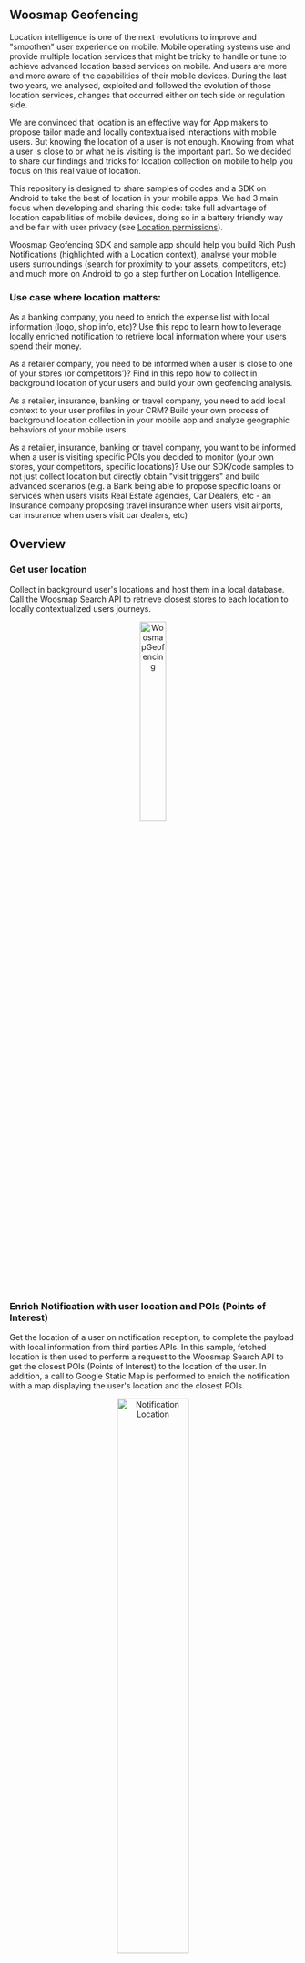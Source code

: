 ## Woosmap Geofencing

Location intelligence is one of the next revolutions to improve and "smoothen" user experience on mobile.
Mobile operating systems use and provide multiple location services that might be tricky to handle or tune to achieve advanced location based services on mobile. And users are more and more aware of the capabilities of their mobile devices.
During the last two years, we analysed, exploited and followed the evolution of those location services, changes that occurred either on tech side or regulation side.

We are convinced that location is an effective way for App makers to propose tailor made and locally contextualised interactions with mobile users.
But knowing the location of a user is not enough. Knowing from what a user is close to or what he is visiting is the important part. So we decided to share our findings and tricks for location collection on mobile to help you focus on this real value of location.

This repository is designed to share samples of codes and a SDK on Android to take the best of location in your mobile apps.
We had 3 main focus when developing and sharing this code: take full advantage of location capabilities of mobile devices, doing so in a battery friendly way and be fair with user privacy (see [Location permissions](https://github.com/woosmap/woosmap-geofencing-android-sdk/blob/master/doc/CheckLocationpermissions.md)).

Woosmap Geofencing SDK and sample app should help you build Rich Push Notifications (highlighted with a Location context), analyse your mobile users surroundings (search for proximity to your assets, competitors, etc) and much more on Android to go a step further on Location Intelligence.

### Use case where location matters:

As a banking company, you need to enrich the expense list with local information (logo, shop info, etc)? Use this repo to learn how to leverage locally enriched notification to retrieve local information where your users spend their money.

As a retailer company, you need to be informed when a user is close to one of your stores (or competitors’)? Find in this repo how to collect in background location of your users and build your own geofencing analysis.

As a retailer, insurance, banking or travel company, you need to add local context to your user profiles in your CRM? Build your own process of background location collection in your mobile app and analyze geographic behaviors of your mobile users.

As a retailer, insurance, banking or travel company, you want to be informed when a user is visiting specific POIs you decided to monitor (your own stores, your competitors, specific locations)? Use our SDK/code samples to not just collect location but directly obtain "visit triggers" and build advanced scenarios (e.g. a Bank being able to propose specific loans or services when users visits Real Estate agencies, Car Dealers, etc - an Insurance company proposing travel insurance when users visit airports, car insurance when users visit car dealers, etc)

##  Overview

### Get user location

Collect in background user's locations and host them in a local database. Call the Woosmap Search API to retrieve closest stores to each location to locally contextualized users journeys.

<p align="center">
  <img alt="WoosmapGeofencing" src="https://github.com/woosmap/woosmap-geofencing-android-sdk/raw/master/assets/WoosmapGeofencing1.png" width="30%">
</p>

### Enrich Notification with user location and POIs (Points of Interest)
Get the location of a user on notification reception, to complete the payload with local information from third parties APIs.
In this sample, fetched location is then used to perform a request to the Woosmap Search API to get the closest POIs (Points of Interest) to the location of the user. In addition, a call to Google Static Map is performed to enrich the notification with a map displaying the user's location and the closest POIs.

<p align="center">
  <img alt="Notification Location" src="https://github.com/woosmap/woosmap-geofencing-android-sdk/raw/master/assets/2Markers.png" width="50%">
</p>

### Detect Visits (spending time at one place) of your users
Get the location and the time spent when a user is visiting places. Once again use the Woosmap Search API if needed to detect if your users visit you stores, your competitors or POI you may want to monitor.

<p align="center">
  <img alt="Visit" src="https://github.com/woosmap/woosmap-geofencing-android-sdk/raw/master/assets/visit.png" width="50%">
</p>

### Detect Zone of Interest (cluster) of your users
Identify areas of interest for your users (location where they spend time, once or recurrently).
<p align="center">
  <img alt="Visit" src="https://github.com/woosmap/woosmap-geofencing-android-sdk/raw/master/assets/ZOI.png" width="50%">
</p>

##  Pre-requisites
-   Android SDK 21 and newer. SDK21 (Android 5) to SDK25 (Android 7.1) tested with Android Virtual Device, newer versions tested on real devices.
-   Android Build Tools
-   Android Support Repository
-   Firebase Credentials
-  OjAlgo dependency [https://www.ojalgo.org/](https://www.ojalgo.org/)

### Installation
* This sample uses the Gradle build system. To build this project, use the "gradlew build" command or use "Import Project" in Android Studio.
* Get config file for your Android app
* Compile and install the mobile app onto your mobile device.
* Download Firebase config file:
   1.  Sign in to Firebase, then open your project.
   2.  Click <img src="https://storage.googleapis.com/support-kms-prod/vMSwtm9y2uvHQAg2OfjmWpsBMtG4xwSIPWxh" alt="the Settings icon" width="2%">, then select  **Project settings**.
   3.  In the  **Your apps**  card, select the package name of the app for which you need a config file.
   4.  Click  ![google-services.json](https://lh3.googleusercontent.com/F_l_k73LFMmhZzlG3uUxR85785RlZFMYIszJFNl6Xq4k_xMLdgotg_O95JGyk8bSlQ=w24) **google-services.json**, then add it to your app.
 * If you don't config Firebase and don't add the file **google-services.json** to compile the project. So remove the below line from your app-level build.gradle in the app who triggered parsing.
```java
apply plugin: 'com.google.gms.google-services'
```

### Get Keys
* Get the token in the log debug.
* If you want a map in the notification and a map in your app, get Google Maps API Key for requesting a static map (see [Google documentation](https://developers.google.com/maps/documentation/maps-static/get-api-key))
<p align="center">
   <img src="https://github.com/woosmap/woosmap-geofencing-android-sdk/raw/master/assets/GmapStatic.png" alt="Google map Static" width="50%">
</p>

<p align="center">
   <img src="https://github.com/woosmap/woosmap-geofencing-android-sdk/raw/master/assets/appMap.png" alt="Google map in app" width="50%">
</p>


* If you want to retrieve the closest store to the user's location, load your assets in a Woosmap Project and get a Woosmap Key API (see [Woosmap developer documentation](https://developers.woosmap.com/get-started).)
<p align="center">
   <img src="https://github.com/woosmap/woosmap-geofencing-android-sdk/raw/master/assets/SearchAPIList.png" alt="Search API" width="50%">
</p>
<p align="center">
   <img src="https://github.com/woosmap/woosmap-geofencing-android-sdk/raw/master/assets/SearchAPIonly.png" alt="Search API" width="50%">
</p>

* If you don't use any third party API and don’t define API keys, the notification and the app will only display the location (lat/long) of the user.
<p align="center">
   <img src="https://github.com/woosmap/woosmap-geofencing-android-sdk/raw/master/assets/userLocation.png" alt="User Location" width="50%">
</p>

<p align="center">
   <img src="https://github.com/woosmap/woosmap-geofencing-android-sdk/raw/master/assets/userLocationApp.png" alt="User Location" width="50%">
</p>

## Usage
The first step that should always be done each time your app is launched (in Foreground AND Background) is to set your Woosmap Private key Search API. This should be done as early as possible in your `mainActivity` on the method `onCreate`.

### Import and instanciate Woosmap library

Instanciate Woosmap and set keys:
```java
@Override
protected void onCreate(Bundle savedInstanceState) {
    super.onCreate(savedInstanceState);
    setContentView(R.layout.activity_main);

   // Set Keys
   WoosmapSettings.privateKeySearchAPI = "";
   WoosmapSettings.privateKeyGMPStatic = "";

    // Instanciate woosmap object
    this.woosmap = Woosmap.getInstance().initializeWoosmap(this);


    this.woosmap.setLocationReadyListener(new WoosLocationReadyListener());
    this.woosmap.setSearchAPIReadyListener (new WoosSearchAPIReadyListener ());
    this.woosmap.setVisitReadyListener (new WoosVisitReadyListener ());

    // Visit Detection Enable
    this.woosmap.setVisitEnable (true);

    // For android version >= 8 you have to create a channel or use the woosmap's channel
    if (Build.VERSION.SDK_INT >= Build.VERSION_CODES.O) {
        this.woosmap.createWoosmapNotifChannel();
    }
}
@Override
public void onResume() {
    super.onResume();
    if (checkPermissions()) {
        Log.d("WoosmapGeofencing", "Permission OK");
        this.woosmap.onResume();
    } else {
        Log.d("WoosmapGeofencing", "Permission NOK");
        requestPermissions();
    }
}

@Override
public void onPause(){
    super.onPause();
    Log.d("WoosmapGeofencing", "BackGround");
    if (checkPermissions()) {
        this.woosmap.onPause();
    }
}
```

To get Google map in the app, add your GMP SDK android key in the manifest:
```xml
<?xml version="1.0" encoding="utf-8"?>
<manifest xmlns:android="http://schemas.android.com/apk/res/android"
    package="com.webgeoservices.sample">

    <uses-permission android:name="android.permission.INTERNET" />
    ...
   ...

    <application
      ...
      ...

       <meta-data
            android:name="com.google.android.geo.API_KEY"
            android:value="GMP_KEY"/>

    </application>

</manifest>
```

To work properly, you have to instanciate the Woosmap object in the onCreate function and call Woosmap's onResume and onPause functions.

### Configure filters to refresh location and activate visits detection

You can make filters:
* Time to refresh user's location in seconds:
```java
static public int currentLocationTimeFilter = 0;
```
* Distance to refresh user's location in meter:
```java
static public int currentLocationDistanceFilter = 0;
```
* Time to request Search API in seconds:
```java
static public int searchAPITimeFilter = 0;
```
* Distance to request Search API  in meter:
```java
static public int searchAPIDistanceFilter = 0;
```
* Accuracy of the location in meters:
```java
static public int accuracyFilter = 100;
```
* Distance detection threshold for visits:
```java
static public double distanceDetectionThresholdVisits = 25.0;
```

* Duration in seconds for detection of visits to show and to create ZOI :
```java
static public long minDurationVisitDisplay = 60
 ```
 * Delay for outdated notification in seconds:
```java
static public int outOfTimeDelay = 300;
 ```
To apply filters,  set the filters in singleton `WoosmapSettings` like this:
```java
WoosmapSettings.currentLocationTimeFilter = 30;
```

The default parameters were determined by testing in real conditions in order to obtain the best data while consuming little battery, you can modify them according to your use cases.

### Retrieve User Location

In your `mainActivity`, create a Listener connect to the interface `Woosmap.LocationReadyListener` and set a callback to retrieve user current location.

```java
public class WoosLocationReadyListener implements Woosmap.LocationReadyListener
{
    public void LocationReadyCallback(Location location)
    {
        onLocationCallback(location);
    }
}

private void onLocationCallback(Location currentLocation) {
    ...
}
```

### Retrieve POIs from Search API

In your `mainActivity`, create a listener connected to the interface `Woosmap.SearchAPIReadyListener` and set a callback to retrieve POIs from the Search API request.
```java
public class WoosSearchAPIReadyListener implements Woosmap.SearchAPIReadyListener
{
    public void SearchAPIReadyCallback(POI poi)
    {
        onPOICallback(poi);
  }
}

private void onPOICallback(POI poi) {
    // get POI
}
```

### Retrieve visit detection

In your `mainActivity`, create a listener connected to the interface `Woosmap.VisitReadyListener` and set a callback to retrieve visits.
```java
private void onPOICallback(POI poi) {
    new POITask(getApplicationContext (),this).execute();
}

public class WoosVisitReadyListener implements Woosmap.VisitReadyListener
{
    public void VisitReadyCallback(Visit visit)
    {
        onVisitCallback(visit);
  }
}

private void onVisitCallback(Visit visit) {
    // get visit
}
```

### Retrieve Zone of Interest
ZOIs are built from visits, grouped by proximity. We use the Fast Incremental Gaussian Mixture Model of classification Algorithm  [FIGMM](https://journals.plos.org/plosone/article?id=10.1371/journal.pone.0139931) to build and update our ZOI according to visits recurrency along time.

you can recover the ZOIs generated by making a request in the database.
```java
ZOI[] ZOIList = WoosmapDb.getInstance(mContext, true).getZOIsDAO().getAllZois();
```

Each ZOI includes the following informations:

 - The list of id visits included in this ZOI

```java
public ArrayList<String> idVisits = new ArrayList<>();
```

 - The latitude and longitude of the center of the ZOI (useful if you need to qualify the place of the visit with a search request over POIs or assets)

```java
public double lngMean;
```
```java
public double latMean;
```

 - Age is used to determine if a ZOI should be deleted by the algorithm *(only for calculation of ZOI)*

```java
public double age;
```

 - Represents the number of visits used to build the ZOI  *(only for calculation of ZOI)*

```java
public double accumulator;
```

 - The covariance determinant  *(only for calculation of ZOI)*

```java
public double covariance_det;
```

 - Estimation of probability  *(only for calculation of ZOI)*

```java
public double prior_probability;
```

 - The covariance of a cluster  *(only for calculation of ZOI)*

```java
public double x00Covariance_matrix_inverse;
public double x01Covariance_matrix_inverse;
public double x10Covariance_matrix_inverse;
public double x11Covariance_matrix_inverse;
```

 - This is the [Well-known text representation of geometry](https://en.wikipedia.org/wiki/Well-known_text_representation_of_geometry) of the ZOI polygon.
 For your tests, if you need to explore those WKT and see what they look like on a map, you can use this tool [https://arthur-e.github.io/Wicket/sandbox-gmaps3.html](https://arthur-e.github.io/Wicket/sandbox-gmaps3.html).

```java
public String wktPolygon;
```

 - The entry date for the first ZOI visit

```java
public long startTime;
```

 - The exit date of the last ZOI visit

```java
public long endTime;
```

 - The duration of all the accumulated visits of the ZOI

```java
public long duration;
```

### Enable location after a device reboot
#### Create the BroadcasReceiver
To collect location after a device reboot without having to relaunch the application, you have to create a Broadcast which launches the jobInstantService `WoosmapRebootJobService` when it receives the BOOT_COMPLETED event.
```java
package com.webgeoservices.sample;

import android.content.BroadcastReceiver;
import android.content.Context;
import android.content.Intent;

import com.webgeoservices.woosmapGeofencing.WoosmapRebootJobService;

public class RunOnStartup extends BroadcastReceiver {

    public void onReceive(Context context, Intent intent) {
        if ("android.intent.action.BOOT_COMPLETED".equals(intent.getAction())) {
            WoosmapRebootJobService.enqueueWork(context, new Intent());
  }
    }
}
```

#### Add the BroadcastReceiver to the Manifest
Add the permission `android.permission.RECEIVE_BOOT_COMPLETED`
```
<uses-permission android:name="android.permission.RECEIVE_BOOT_COMPLETED" />
```
Then, just declare your receiver in the Manifest.xml in the application bloc

```
<receiver android:name=".RunOnStartup">
    <intent-filter>
        <action android:name="android.intent.action.BOOT_COMPLETED"/>
        <category android:name="android.intent.category.DEFAULT" />
    </intent-filter>
</receiver>
```

## Simulate Notification
-   Get the notification token in the log debug or on the main screen of the demo app.

-   Install the app PushNotification from the github repo: [https://github.com/onmyway133/PushNotifications](https://github.com/onmyway133/PushNotifications). This desktop app will help you simulate notification sending if you do not have any other Notification Solutions.

-   Enter your server key: [https://github.com/onmyway133/PushNotifications#android-server-key](https://github.com/onmyway133/PushNotifications#android-server-key)

-   Enter a message in json format like this "{"location":"1","timestamp":"1589288354"}". The object "location" allows to have a location (lat/long) displayed in the notification. The "timestamp" object validates the delay between the server time and the mobile time to check if the retrieved location is not outdated (if difference between server and mobile time is greater than 300 sec, notification will not be displayed).

-   If you want to send notification directly from an Android app, you can use this project: [https://github.com/megamendhie/Notify](https://github.com/megamendhie/Notify). Change the code to enter the server key and the notification token of the app to target.



## Additional Documentation

* [Enabling Location](https://github.com/woosmap/woosmap-geofencing-android-sdk/blob/master/doc/EnablingLocation.md): To use location, first enable associated services on the user device. Find out here how to do it and more importantly what are the different permissions and consequences of choices made by the users.
* [Set up a Firebase Cloud Messaging](https://github.com/woosmap/woosmap-geofencing-android-sdk/blob/master/doc/SetupFirebaseCloudMessaging.md): Find out how to add Firebase Messaging to your App and regularly check if your notification token is up to date.
* [Handling messages](https://github.com/woosmap/woosmap-geofencing-android-sdk/blob/master/doc/HandlingMessages.md): If you are here, it’s because you want custom notifications. Find out here how to handle those.
* [Check Location permissions](https://github.com/woosmap/woosmap-geofencing-android-sdk/blob/master/doc/CheckLocationpermissions.md): Retrieve location from the OS location services to enrich your notification.
* [Check Timestamp of the payload](https://github.com/woosmap/woosmap-geofencing-android-sdk/blob/master/doc/CheckTimeStamp.md): Because differences may occur between sending time and reception time, you may need to check it before retrieving a location.
* [APIs request](https://github.com/woosmap/woosmap-geofencing-android-sdk/blob/master/doc/APIsrequest.md): Location of the mobile is one thing but knowing from what the mobile is close to is another thing. Find out here how to use Woosmap Search API to “geo contextualize” the location of your users.
* [Visit Algorithm](https://github.com/woosmap/woosmap-geofencing-android-sdk/blob/master/doc/VisitAlgorithm.md): Find a diagram explaining how the visits algorithm works.
* [ZOI Algorithm](https://github.com/woosmap/woosmap-geofencing-android-sdk/blob/master/doc/ZOIAlgorithm.md): Find out how ZOI are built from visits.


## Contributing

Pull requests are welcome. For major changes, please open an issue first to discuss what you would like to change.
Thank you for your suggestions!

## License
Woosmap Geofencing is released under the MIT License. See [LICENSE](https://github.com/woosmap/woosmap-geofencing-android-sdk/blob/master/LICENSE.md) file for details.